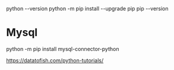 
python --version
python -m pip install --upgrade pip
pip --version

# Mysql

python -m pip install mysql-connector-python 







https://datatofish.com/python-tutorials/